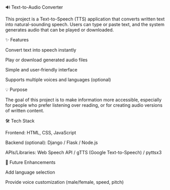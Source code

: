 🔊 Text-to-Audio Converter

This project is a Text-to-Speech (TTS) application that converts written text into natural-sounding speech. Users can type or paste text, and the system generates audio that can be played or downloaded.

✨ Features

Convert text into speech instantly

Play or download generated audio files

Simple and user-friendly interface

Supports multiple voices and languages (optional)

💡 Purpose

The goal of this project is to make information more accessible, especially for people who prefer listening over reading, or for creating audio versions of written content.

🛠️ Tech Stack

Frontend: HTML, CSS, JavaScript

Backend (optional): Django / Flask / Node.js

APIs/Libraries: Web Speech API / gTTS (Google Text-to-Speech) / pyttsx3

🚀 Future Enhancements

Add language selection

Provide voice customization (male/female, speed, pitch)



